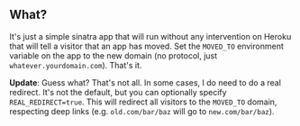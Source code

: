 ## What?

It's just a simple sinatra app that will run without any intervention on Heroku that will tell a visitor that an app has moved. Set the `MOVED_TO` environment variable on the app to the new domain (no protocol, just `whatever.yourdomain.com`). That's it.

**Update**: Guess what? That's not all. In some cases, I do need to do a real redirect. It's not the default, but you can optionally specify `REAL_REDIRECT=true`. This will redirect all visitors to the `MOVED_TO` domain, respecting deep links (e.g. `old.com/bar/baz` will go to `new.com/bar/baz`).

